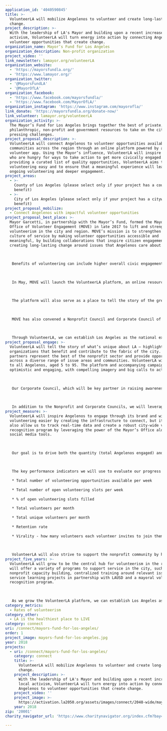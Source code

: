 ```yaml
---
application_id: '4040590845'
title: >-
  VolunteerLA will mobilize Angelenos to volunteer and create long-lasting
  change.
project_description: >-
  With the leadership of LA's Mayor and building upon a recent increase in local
  activism, VolunteerLA will turn energy into action by connecting Angelenos to
  volunteer opportunities that create change.
organization_name: Mayor’s Fund for Los Angeles
organization_description: Non-profit organization
project_video: ''
link_newsletter: lamayor.org/volunteerLA
organization_website:
  - 'https://mayorsfundla.org/'
  - 'https://www.lamayor.org/'
organization_twitter:
  - '@MayorsFundLA'
  - '@MayorOfLA'
organization_facebook:
  - 'https://www.facebook.com/mayorsfundla/'
  - 'https://www.facebook.com/MayorOfLA/'
organization_instagram: 'https://www.instagram.com/mayorofla/'
link_donate: 'https://mayorsfundla.org/donate-now/'
link_volunteer: lamayor.org/volunteerLA
organization_activity: >-
  The Mayor’s Fund for Los Angeles brings together the best of private,
  philanthropic, non-profit and government resources to take on the city’s most
  pressing challenges.
project_proposal_description: >-
  VolunteerLA will connect Angelenos to volunteer opportunities available in
  communities across the region through an online platform powered by a mobile
  volunteer app. Using the Mayor’s influence, VolunteerLA will inspire Angelenos
  who are hungry for ways to take action to get more civically engaged. By
  providing a curated list of quality opportunities, VolunteerLA aims to make
  volunteering easy and to ensure that a meaningful experience will lead to
  ongoing volunteering and deeper engagement.
project_areas:
  - >-
    County of Los Angeles (please select only if your project has a countywide
    benefit)
  - >-
    City of Los Angeles (please select only if your project has a citywide
    benefit)
project_proposal_mobilize:
  - Connect Angelenos with impactful volunteer opportunities
project_proposal_best_place: >-
  Mayor Garcetti, in partnership with the Mayor’s Fund, formed the Mayor’s
  Office of Volunteer Engagement (MOVE) in late 2017 to lift and strengthen
  volunteerism in the city and region. MOVE’s mission is to strengthen L.A.’s
  culture of service by making volunteer opportunities accessible and
  meaningful, by building collaborations that inspire citizen engagement, and by
  creating long-lasting change around issues that Angelenos care about.
   
    
   
   Benefits of volunteering can include higher overall civic engagement, improved health, skills development, and lower criminal activity. Volunteering makes our communities stronger and more resilient. Corporate-based volunteerism builds employee culture and is a key component to corporate social responsibility efforts. 
   
   
   
   In May, MOVE will launch the VolunteerLA platform, an online resource that includes a curated list of volunteer opportunities in order to easily connect Angelenos to opportunities that are available in local communities across the region and that build on a diverse collection of skills. The volunteer opportunities featured on the site will represent the best of Los Angeles with MOVE’s vetted nonprofit partners posting opportunities as they become available. The platform will be powered by Golden, the leading volunteer mobile app. The Golden app features technical capabilities that will allow MOVE to capture valuable data to best inform how to grow volunteerism in the city and the region. Golden aims to solve one key challenge of volunteering — recruiting and converting volunteers — by making signing up easy and fun with clear, engaging descriptions and real-time logistics (like automated sign-in). In addition, Golden includes a backend dashboard that tracks key metrics and analytics, including economic value of volunteer time logged, percentage of new versus returning volunteers, interests and search terms, and a zip code heat map. 
   
   
   
   The platform will also serve as a place to tell the story of the great work being done by volunteers from nonprofits, corporations and institutions across the city and region, and will provide space to acknowledge and thank partners. 
   
   
   
   MOVE has also convened a Nonprofit Council and Corporate Council of leading nonprofit organizations and companies from across the city to come together to support VolunteerLA. These groups serve as key advisors and give input on how MOVE can best support corporate programs and the needs of nonprofits in the region. Going forward, the Nonprofit Council and Corporate Council will partner with MOVE to launch other programs to strengthen the city’s culture of volunteerism.
   
   
   
   Through VolunteerLA, we can establish Los Angeles as the national example of how government, nonprofits, foundations, and companies can partner to productively address our local issues together.
project_proposal_engage: >-
  VolunteerLA will tell the story of what’s unique about LA — highlighting the
  organizations that benefit and contribute to the fabric of the city. Our
  partners represent the best of the nonprofit sector and provide opportunities
  across a diverse range of issue areas and communities. VolunteerLA will appeal
  to all Angelenos, aged 5 to 95. The platform and accompanying campaign will be
  optimistic and engaging, with compelling imagery and big calls to action.
   
   
   
   Our Corporate Council, which will be key partner in raising awareness about VolunteerLA, is made of up leaders from a diverse range of industries. 
   
   
   
   In addition to the Nonprofit and Corporate Councils, we will leverage additional partners and networks to engage Angelenos in VolunteerLA including the Department of Neighborhood Empowerment, the Mayor’s field representatives, city departments like Recreation and Parks and the Central Library, the Mayor’s Youth Council, LA City employees, including retired public servants and more.
project_measure: >-
  VolunteerLA will inspire Angelenos to engage through its brand and will make
  volunteering easier by creating the infrastructure to connect, but it will
  also allow us to track real-time data and create a robust city-wide volunteer
  recognition program by leveraging the power of the Mayor’s Office alongside
  social media tools. 
   
   
   
   Our goal is to drive both the quantity (total Angelenos engaged) and consistency (multiple instances of engagement per year) of volunteering in the city and region to not only meet but to exceed the national average. To help reach LA2050’s goal of a 65% volunteer rate by the year 2050, we aim to raise the volunteer participation rate from 19% to 26% over the next 5 years.
   
   
   
   The key performance indicators we will use to evaluate our progress and track our success, include: 
   
   * Total number of volunteering opportunities available per week
   
   * Total number of open volunteering slots per week
   
   * % of open volunteering slots filled
   
   * Total volunteers per month
   
   * Total unique volunteers per month
   
   * Retention rate
   
   * Virality - how many volunteers each volunteer invites to join them
   
   
   
   VolunteerLA will also strive to support the nonprofit community by helping to ensure that its needs are met through meaningful volunteer engagement. We will look at the percentage of available spots filled and monitor the ‘take rate’ of posted opportunities to give organizations feedback on how opportunities are presented.
project_five_years: >-
  VolunteerLA will grow to be the central hub for volunteerism in the region and
  will offer a variety of programs to support service in the city, such as
  nonprofit capacity building, centralized training around relevant issues,
  service learning projects in partnership with LAUSD and a mayoral volunteer
  recognition program.
   
   
   
   As we grow the VolunteerLA platform, we can establish Los Angeles as the model of how government, nonprofits, foundations, and companies can partner to productively address our local issues together using technology and collaboration.
category_metrics:
  - Rates of volunteerism
category_other:
  - LA is the healthiest place to LIVE
category: connect
uri: /connect/mayors-fund-for-los-angeles/
order: 1
project_image: mayors-fund-for-los-angeles.jpg
year: 2018
projects:
  - uri: /connect/mayors-fund-for-los-angeles/
    category: connect
    title: >-
      VolunteerLA will mobilize Angelenos to volunteer and create long-lasting
      change.
    project_description: >-
      With the leadership of LA's Mayor and building upon a recent increase in
      local activism, VolunteerLA will turn energy into action by connecting
      Angelenos to volunteer opportunities that create change.
    project_video: ''
    project_image: >-
      https://activation.la2050.org/assets/images/connect/2048-wide/mayors-fund-for-los-angeles.jpg
    year: 2018
zip: '20001'
charity_navigator_url: 'https://www.charitynavigator.org/index.cfm?bay=search.profile&ein=471084641'

---
```


